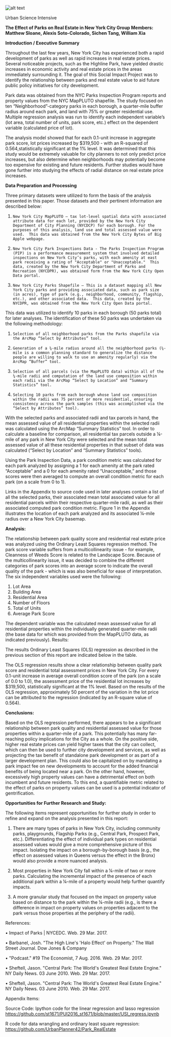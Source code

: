 ![alt text](https://github.com/UrbanPlanner42/PRINCIPLES-OF-URBAN-INFORMATICS/blob/master/NYU_Logo.png)

Urban Science Intensive 

<b>The Effect of Parks on Real Estate in New York City
Group Members: Matthew Sloane, Alexis Soto-Colorado, Sichen Tang, William Xia </b>


<b>Introduction / Executive Summary</b>

Throughout the last few years, New York City has experienced both a rapid development of parks as well as rapid increases in real estate prices.  Several noticeable projects, such as the Highline Park, have yielded drastic increases in economic activity and real estate prices in the areas immediately surrounding it.  The goal of this Social Impact Project was to identify the relationship between parks and real estate value to aid future public policy initiatives for city development. 

Park data was obtained from the NYC Parks Inspection Program reports and property values from the NYC MapPLUTO shapefile.  The study focused on ten “Neighborhood”-category parks in each borough, a quarter-mile buffer radius around each park, and land with 75% or greater residential use.  Multiple regression analysis was run to identify each independent variable’s (lot area, total number of units, park score, etc.) effect on the dependent variable (calculated price of lot).

The analysis model showed that for each 0.1-unit increase in aggregate park score, lot prices increased by $319,500 - with an R-squared of 0.564,statistically significant at the 1% level. It was determined that this study would be extremely valuable for city planners to not only predict price increases, but also determine when neighborhoods may potentially become too expensive for existing and future residents.  Further studies would have gone further into studying the effects of radial distance on real estate price increases.  

<b>Data Preparation and Processing</b>

Three primary datasets were utilized to form the basis of the analysis presented in this paper.  Those datasets and their pertinent information are described below:

1.     New York City MapPLUTO – tax lot-level spatial data with associated attribute data for each lot, provided by the New York City Department of City Planning (NYCDCP) for each borough. For the purposes of this analysis, land use and total assessed value were used.  This data was obtained from the New York City Bytes of Big Apple webpage.
2.     New York City Park Inspections Data - The Parks Inspection Program (PIP) is a performance measurement system that involved detailed inspections on New York City’s parks, with each amenity at east park receiving a rating of "Acceptable" or "Unacceptable."  This data, created by the New York City Department of Parks and Recreation (NYCDPR), was obtained form from the New York City Open Data portal.
3.     New York City Parks Shapefile – This is a dataset mapping all New York City parks and providing associated data, such as park size (in acres), type of park (e.g., neighborhood, community, flagship, etc.), and other associated data.  This data, created by the NYCDPR, was obtained from the New York City Open Data portal.

This data was utilized to identify 10 parks in each borough (50 parks total) for later analyses.  The identification of these 50 parks was undertaken via the following methodology:

1.     Selection of all neighborhood parks from the Parks shapefile via the ArcMap “Select by Attributes” tool.
2.     Generation of a ¼-mile radius around all the neighborhood parks (¼-mile is a common planning standard to generalize the distance people are willing to walk to use an amenity regularly) via the ArcMap “Buffer” tool.
3.     Selection of all parcels (via the MapPLUTO data) within all of the ¼-mile radii and computation of the land use composition within each radii via the ArcMap “Select by Location” and “Summary Statistics” tool.
4.     Selecting 10 parks from each borough whose land use composition within the radii was 75 percent or more residential, ensuring consistency across the park samples (this was accomplished via the “Select by Attributes” tool).

With the selected parks and associated radii and tax parcels in hand, the mean assessed value of all residential properties within the selected radii was calculated using the ArcMap “Summary Statistics” tool.  In order to calculate a baseline for comparison, all residential tax parcels outside a ¼-mile of any park in New York City were selected and the mean total assessed value of all these residential properties in that subset of data was calculated (“Select by Location” and “Summary Statistics” tools).

Using the Park Inspection Data, a park condition metric was calculated for each park analyzed by assigning a 1 for each amenity at the park rated “Acceptable” and a 0 for each amenity rated “Unacceptable,” and those scores were then averaged to compute an overall condition metric for each park (on a scale from 0 to 1). 

Links in the Appendix to source code used in later analyses contain a list of all the selected parks, their associated mean total associated value for all residential parcels within their respective quarter-mile radii, as well as their associated computed park condition metric. Figure 1 in the Appendix illustrates the location of each park analyzed and its associated ¼-mile radius over a New York City basemap.  

<b>Analysis:</b>

The relationship between park quality score and residential real estate price was analyzed using the Ordinary Least Squares regression method. The park score variable suffers from a multicollinearity issue - for example, Cleanness of Weeds Score is related to the Landscape Score.  Because of the multicollinearity issue, it was decided to combine the different categories of park scores into an average score to indicate the overall quality of the park - which is was also beneficial for ease of interpretation.  The six independent variables used were the following:

1.	Lot Area
2.	Building Area
3.	Residential Area
4.	Number of Floors
5.	Total of Units
6.	Average Park Score 

The dependent variable was the calculated mean assessed value for all residential properties within the individually generated quarter-mile radii (the base data for which was provided from the MapPLUTO data, as indicated previously). 
Results:

The results Ordinary Least Squares (OLS) regression as described in the previous section of this report are indicated below in the table.

The OLS regression results show a clear relationship between quality park score and residential total assessment prices in New York City. For every 0.1-unit increase in average overall condition score of the park (on a scale of 0.0 to 1.0), the assessment price of the residential lot increases by $319,500, statistically significant at the 1% level.  Based on the results of the OLS regression, approximately 50 percent of the variation in the lot price can be attributed to the regression (indicated by an R-square value of 0.564).

<b>Conclusions:</b>

Based on the OLS regression performed, there appears to be a significant relationship between park quality and residential assessed value for those properties within a quarter-mile of a park.  This potentially has many far-reaching policy implications for the City as a whole.  On the positive side, higher real estate prices can yield higher taxes that the city can collect, which can then be used to further city development and services, as well as projecting the tax benefit of standalone park development or as part of a larger development plan.  This could also be capitalized on by mandating a park impact fee on new developments to account for the added financial benefits of being located near a park.  On the other hand, however, excessively high property values can have a detrimental effect on both incumbent and future residents.  To this end, a quantifiable metric related to the effect of parks on property values can be used is a potential indicator of gentrification.  

<b>Opportunities for Further Research and Study:</b>

The following items represent opportunities for further study in order to refine and expand on the analysis presented in this report:
1.	There are many types of parks in New York City, including community parks, playgrounds, Flagship Parks (e.g., Central Park, Prospect Park, etc.).  Differentiating the effect of individual park types on residential assessed values would give a more comprehensive picture of this impact.  Isolating the impact on a borough-by-borough basis (e.g., the effect on assessed values in Queens versus the effect in the Bronx) would also provide a more nuanced analysis.   

2.	Most properties in New York City fall within a ¼-mile of two or more parks.  Calculating the incremental impact of the presence of each additional park within a ¼-mile of a property would help further quantify impacts.

3.	A more granular study that focused on the impact on property value based on distance to the park within the ¼-mile radii (e.g., is there a difference in impact on property values on properties adjacent to the park versus those properties at the periphery of the radii). 


References:

•	Impact of Parks | NYCEDC. Web. 29 Mar. 2017.

•	Barbanel, Josh. "The High Line's 'Halo Effect' on Property." The Wall Street Journal. Dow Jones & Company

•	"Podcast." #19 The Economist, 7 Aug. 2016. Web. 29 Mar. 2017.

•	Sheftell, Jason. "Central Park: The World's Greatest Real Estate Engine." NY Daily News. 03 June 2010. Web. 29 Mar. 2017.

•	Sheftell, Jason. "Central Park: The World's Greatest Real Estate Engine." NY Daily News. 03 June 2010. Web. 29 Mar. 2017.






Appendix Items:

Source Code:
Ipython code for the linear regression and lasso regression
https://github.com/st1671/PUI2016_st1671/blob/master/USI_regress.ipynb

R code for data wrangling and ordinary least square regression:
https://github.com/UrbanPlanner42/Park_RealEstate


